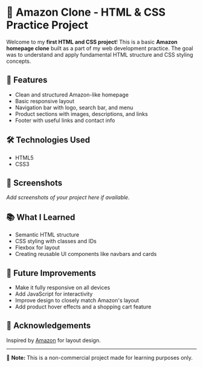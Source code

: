 # 🛒 Amazon Clone - HTML & CSS Practice Project

Welcome to my **first HTML and CSS project**! This is a basic **Amazon homepage clone** built as a part of my web development practice. The goal was to understand and apply fundamental HTML structure and CSS styling concepts.

## 🚀 Features
- Clean and structured Amazon-like homepage
- Basic responsive layout
- Navigation bar with logo, search bar, and menu
- Product sections with images, descriptions, and links
- Footer with useful links and contact info

## 🛠️ Technologies Used
- HTML5
- CSS3

## 📸 Screenshots
*Add screenshots of your project here if available.*

## 📚 What I Learned
- Semantic HTML structure
- CSS styling with classes and IDs
- Flexbox for layout
- Creating reusable UI components like navbars and cards

## 🔧 Future Improvements
- Make it fully responsive on all devices
- Add JavaScript for interactivity
- Improve design to closely match Amazon's layout
- Add product hover effects and a shopping cart feature

## 🙌 Acknowledgements
Inspired by [Amazon](https://www.amazon.com) for layout design.

---

📌 **Note:** This is a non-commercial project made for learning purposes only.
